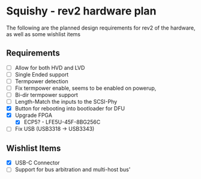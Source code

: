# Squishy - rev2 hardware plan

The following are the planned design requirements for rev2 of the hardware, as well as some wishlist items

## Requirements 

- [ ] Allow for both HVD and LVD
- [ ] Single Ended support
- [ ] Termpower detection
 - [ ] Fix termpower enable, seems to be enabled on powerup,
 - [ ] Bi-dir termpower support
- [ ] Length-Match the inputs to the SCSI-Phy
- [x] Button for rebooting into bootloader for DFU
- [x] Upgrade FPGA
  - [x] ECP5? - LFE5U-45F-8BG256C
- [ ] Fix USB (USB3318 -> USB3343)

## Wishlist Items

- [x] USB-C Connector
- [ ] Support for bus arbitration and multi-host bus'

